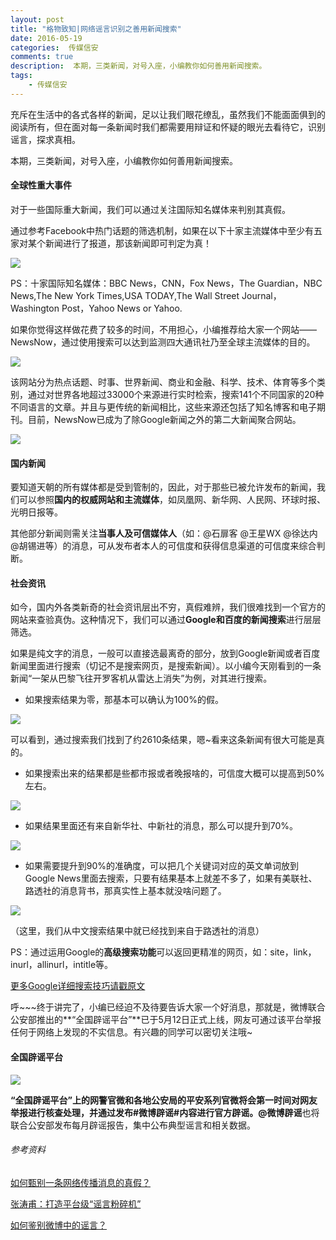 ```yaml
---  
layout: post  
title: "格物致知|网络谣言识别之善用新闻搜索"
date: 2016-05-19
categories:  传媒信安     
comments: true
description:  本期，三类新闻，对号入座，小编教你如何善用新闻搜索。
tags:
    - 传媒信安
---  
```

充斥在生活中的各式各样的新闻，足以让我们眼花缭乱，虽然我们不能面面俱到的阅读所有，但在面对每一条新闻时我们都需要用辩证和怀疑的眼光去看待它，识别谣言，探求真相。

本期，三类新闻，对号入座，小编教你如何善用新闻搜索。

#### 全球性重大事件

对于一些国际重大新闻，我们可以通过关注国际知名媒体来判别其真假。

通过参考Facebook中热门话题的筛选机制，如果在以下十家主流媒体中至少有五家对某个新闻进行了报道，那该新闻即可判定为真！

![](http://127.0.0.1:4000//resources/images/cc1.png) 

PS：十家国际知名媒体：BBC News，CNN，Fox News，The Guardian，NBC News,The New York Times,USA TODAY,The Wall Street Journal，Washington Post，Yahoo News or Yahoo.

如果你觉得这样做花费了较多的时间，不用担心，小编推荐给大家一个网站——NewsNow，通过使用搜索可以达到监测四大通讯社乃至全球主流媒体的目的。

![](http://127.0.0.1:4000//resources/images/cc2.png) 

该网站分为热点话题、时事、世界新闻、商业和金融、科学、技术、体育等多个类别，通过对世界各地超过33000个来源进行实时检索，搜索141个不同国家的20种不同语言的文章。并且与更传统的新闻相比，这些来源还包括了知名博客和电子期刊。目前，NewsNow已成为了除Google新闻之外的第二大新闻聚合网站。

![](http://127.0.0.1:4000//resources/images/cc3.png) 

#### 国内新闻

要知道天朝的所有媒体都是受到管制的，因此，对于那些已被允许发布的新闻，我们可以参照**国内的权威网站和主流媒体**，如凤凰网、新华网、人民网、环球时报、光明日报等。

其他部分新闻则需关注**当事人及可信媒体人**（如：@石扉客 @王星WX @徐达内@胡锡进等）的消息，可从发布者本人的可信度和获得信息渠道的可信度来综合判断。

#### 社会资讯

如今，国内外各类新奇的社会资讯层出不穷，真假难辨，我们很难找到一个官方的网站来查验真伪。这种情况下，我们可以通过**Google和百度的新闻搜索**进行层层筛选。

如果是纯文字的消息，一般可以直接选最离奇的部分，放到Google新闻或者百度新闻里面进行搜索（切记不是搜索网页，是搜索新闻）。以小编今天刚看到的一条新闻“一架从巴黎飞往开罗客机从雷达上消失”为例，对其进行搜索。

- 如果搜索结果为零，那基本可以确认为100%的假。

![](http://127.0.0.1:4000//resources/images/cc4.png) 

  可以看到，通过搜索我们找到了约2610条结果，嗯~看来这条新闻有很大可能是真的。

- 如果搜索出来的结果都是些都市报或者晚报啥的，可信度大概可以提高到50%左右。

![](http://127.0.0.1:4000//resources/images/cc5.png) 

- 如果结果里面还有来自新华社、中新社的消息，那么可以提升到70%。

![](http://127.0.0.1:4000//resources/images/cc6.png) 

- 如果需要提升到90%的准确度，可以把几个关键词对应的英文单词放到Google News里面去搜索，只要有结果基本上就差不多了，如果有美联社、路透社的消息背书，那真实性上基本就没啥问题了。

![](http://127.0.0.1:4000//resources/images/cc7.png) 

（这里，我们从中文搜索结果中就已经找到来自于路透社的消息）

PS：通过运用Google的**高级搜索功能**可以返回更精准的网页，如：site，link，inurl，allinurl，intitle等。

[更多Google详细搜索技巧请戳原文](https://www.zhihu.com/question/20161362)

呼~~~终于讲完了，小编已经迫不及待要告诉大家一个好消息，那就是，微博联合公安部推出的**“全国辟谣平台”**已于5月12日正式上线，网友可通过该平台举报任何于网络上发现的不实信息。有兴趣的同学可以密切关注哦~

#### 全国辟谣平台

![](http://127.0.0.1:4000//resources/images/cc8.jpg) 

**“全国辟谣平台”**上的网警官微和各地公安局的平安系列官微将会第一时间对网友举报进行核查处理，并通过发布**#微博辟谣#**内容进行官方辟谣。**@微博辟谣**也将联合公安部发布每月辟谣报告，集中公布典型谣言和相关数据。



###### 参考资料
[如何甄别一条网络传播消息的真假？](https://www.zhihu.com/question/19612457)

[张涛甫：打造平台级“谣言粉碎机”](http://opinion.huanqiu.com/1152/2016-05/8928944.html)

[如何鉴别微博中的谣言？](https://www.zhihu.com/question/19754203)